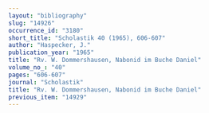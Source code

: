 ```yaml
---
layout: "bibliography"
slug: "14926"
occurrence_id: "3180"
short_title: "Scholastik 40 (1965), 606-607"
author: "Haspecker, J."
publication_year: "1965"
title: "Rv. W. Dommershausen, Nabonid im Buche Daniel"
volume_no_: "40"
pages: "606-607"
journal: "Scholastik"
title: "Rv. W. Dommershausen, Nabonid im Buche Daniel"
previous_item: "14929"
---
```

